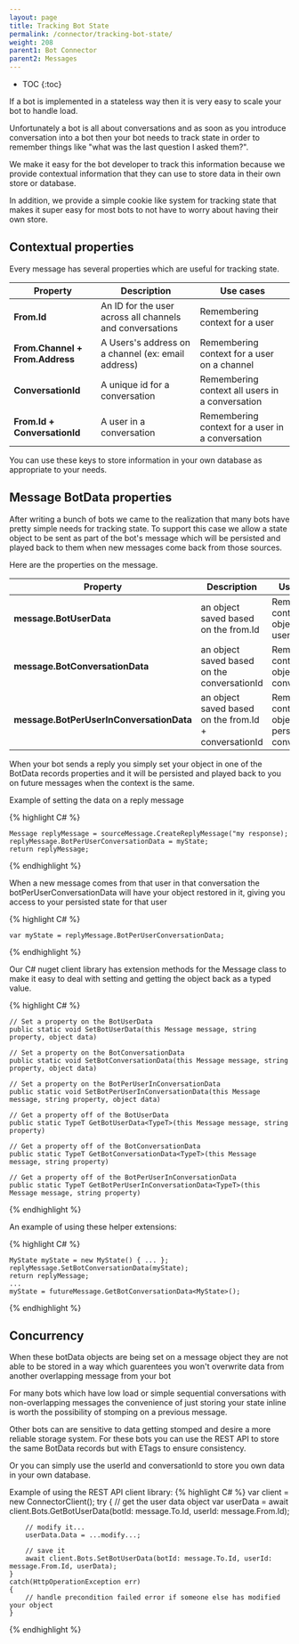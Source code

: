 ```yaml
---
layout: page
title: Tracking Bot State
permalink: /connector/tracking-bot-state/
weight: 208
parent1: Bot Connector
parent2: Messages
---
```


* TOC
{:toc}


If a bot is implemented in a stateless way then it is very easy to scale your bot to handle load. 

Unfortunately a bot is all about conversations and as soon as you introduce conversation into a bot then
your bot needs to track state in order to remember things like "what was the last question I asked them?". 

We make it easy for the bot developer to track this information because we provide contextual information that
they can use to store data in their own store or database.

In addition, we provide a simple cookie like system for tracking state that makes it super easy for most bots to not have 
to worry about having their own store.

## Contextual properties
Every message has several properties which are useful for tracking state.

|**Property**                    | **Description**                                        | **Use cases**                                                
|----------------------------|----------------------------------------------------|----------------------------------------------------------
|**From.Id**                     | An ID for the user across all channels and conversations| Remembering context for a user
|**From.Channel + From.Address** | A Users's address on a channel (ex: email address) | Remembering context for a user on a channel                 
|**ConversationId**              | A unique id for a conversation                     | Remembering context all users in a conversation    
|**From.Id + ConversationId**    | A user in a conversation                           | Remembering context for a user in a conversation   

You can use these keys to store information in your own database as appropriate to your needs.

## Message BotData properties
After writing a bunch of bots we came to the realization that many bots have pretty simple needs for tracking state. 
To support this case we allow a state object to be sent as part of the bot's message which will be persisted
and played back to them when new messages come back from those sources.

Here are the properties on the message. 

|**Property**                            | **Description**                                                | **Use cases**                                                
|------------------------------------|------------------------------------------------------------|----------------------------------------------------------
|**message.BotUserData**                 | an object saved based on the from.Id                       | Remembering context object with a user
|**message.BotConversationData**         | an object saved based on the conversationId                | Remembering context object with a conversation
|**message.BotPerUserInConversationData**| an object saved based on the from.Id + conversationId      | Remembering context object with a person in a conversation

When your bot sends a reply you  simply set your object in one of the BotData records properties and it will be persisted and
played back to you on future messages when the context is the same. 

Example of setting the data on a reply message

{% highlight C# %}

    Message replyMessage = sourceMessage.CreateReplyMessage("my response);
    replyMessage.BotPerUserConversationData = myState;
    return replyMessage;
	
{% endhighlight %}

When a new message comes from that user in that conversation the botPerUserConversationData will have your object restored in it, giving 
you access to your persisted state for that user

{% highlight C# %}

    var myState = replyMessage.BotPerUserConversationData;
	
{% endhighlight %}

Our C# nuget client library has extension methods for the Message class to make it easy to deal with setting and getting the object back as a typed value.

{% highlight C#  %}

    // Set a property on the BotUserData 
    public static void SetBotUserData(this Message message, string property, object data)
    
    // Set a property on the BotConversationData 
    public static void SetBotConversationData(this Message message, string property, object data)
    
    // Set a property on the BotPerUserInConversationData 
    public static void SetBotPerUserInConversationData(this Message message, string property, object data)

    // Get a property off of the BotUserData 
    public static TypeT GetBotUserData<TypeT>(this Message message, string property)

    // Get a property off of the BotConversationData 
    public static TypeT GetBotConversationData<TypeT>(this Message message, string property)

    // Get a property off of the BotPerUserInConversationData 
    public static TypeT GetBotPerUserInConversationData<TypeT>(this Message message, string property)
	
{% endhighlight %}

An example of using these helper extensions:

{% highlight C# %}

    MyState myState = new MyState() { ... };
    replyMessage.SetBotConversationData(myState);
    return replyMessage;
    ...
    myState = futureMessage.GetBotConversationData<MyState>();

{% endhighlight %}


## Concurrency
When these botData objects are being set on a message object they are not able to be stored
in a way which guarentees you won't overwrite data from another overlapping message from your bot

For many bots which have low load or simple sequential conversations with non-overlapping messages
 the convenience of just storing your state inline is worth the possibility of stomping on a
previous message.   

Other bots can are sensitive to data getting stomped and desire a more reliable storage system.
For these bots you can use the REST API to store the same BotData records but with ETags to ensure consistency.

Or you can simply use the userId and conversationId to store you own data in your own database.  

Example of using the REST API client library:
{% highlight C# %}
    var client = new ConnectorClient();
    try
    {
        // get the user data object
        var userData = await client.Bots.GetBotUserData(botId: message.To.Id, userId: message.From.Id);
        
        // modify it...
        userData.Data = ...modify...;
        
        // save it
        await client.Bots.SetBotUserData(botId: message.To.Id, userId: message.From.Id, userData);
    }
    catch(HttpOperationException err)
    {
        // handle precondition failed error if someone else has modified your object
    }
{% endhighlight %}
